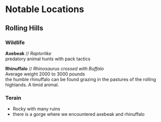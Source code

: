 # Notable Locations
## Rolling Hills
### Wildlife
**Axebeak** // *Raptorlike*  
predatory animal hunts with pack tactics

**Rhinuffalo** // *Rhinosaurus crossed with Buffalo*  
Average weight 2000 to 3000 pounds  
the humble rhinuffalo can be found grazing in the pastures of the rolling highlands. A timid animal.
### Terain
* Rocky with many ruins  
* there is a gorge where we encountered axebeak and rhinuffalo 